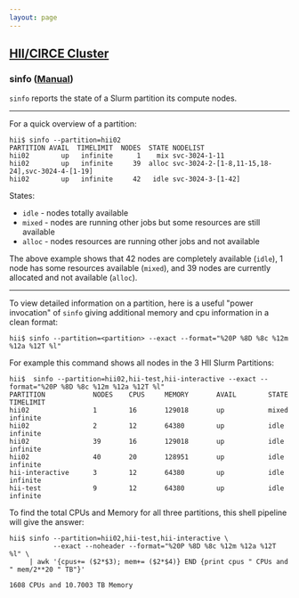 ```yaml
---
layout: page
---
```


## [HII/CIRCE Cluster](/pages/hii-rc.html)

### sinfo ([Manual](http://slurm.schedmd.com/sinfo.html))

`sinfo` reports the state of a Slurm partition its compute nodes.

---

For a quick overview of a partition:

```
hii$ sinfo --partition=hii02
PARTITION AVAIL  TIMELIMIT  NODES  STATE NODELIST
hii02        up   infinite      1    mix svc-3024-1-11
hii02        up   infinite     39  alloc svc-3024-2-[1-8,11-15,18-24],svc-3024-4-[1-19]
hii02        up   infinite     42   idle svc-3024-3-[1-42]
```

States:

- `idle` - nodes totally available
- `mixed` - nodes are running other jobs but some resources are still available
- `alloc` - nodes resources are running other jobs and not available

The above example shows that 42 nodes are completely available (`idle`), 1 node has some resources available
(`mixed`), and 39 nodes are currently allocated and not available (`alloc`).

---

To view detailed information on a partition, here is a useful "power invocation" of `sinfo` giving
additional memory and cpu information in a clean format:

```
hii$ sinfo --partition=<partition> --exact --format="%20P %8D %8c %12m %12a %12T %l"
```

For example this command shows all nodes in the 3 HII Slurm Partitions:

```
hii$  sinfo --partition=hii02,hii-test,hii-interactive --exact --format="%20P %8D %8c %12m %12a %12T %l"
PARTITION            NODES    CPUS     MEMORY       AVAIL        STATE        TIMELIMIT
hii02                1        16       129018       up           mixed        infinite
hii02                2        12       64380        up           idle         infinite
hii02                39       16       129018       up           idle         infinite
hii02                40       20       128951       up           idle         infinite
hii-interactive      3        12       64380        up           idle         infinite
hii-test             9        12       64380        up           idle         infinite
```

To find the total CPUs and Memory for all three partitions, this shell pipeline will give the answer:

```
hii$ sinfo --partition=hii02,hii-test,hii-interactive \
           --exact --noheader --format="%20P %8D %8c %12m %12a %12T %l" \
     | awk '{cpus+= ($2*$3); mem+= ($2*$4)} END {print cpus " CPUs and " mem/2**20 " TB"}'

1608 CPUs and 10.7003 TB Memory
```
